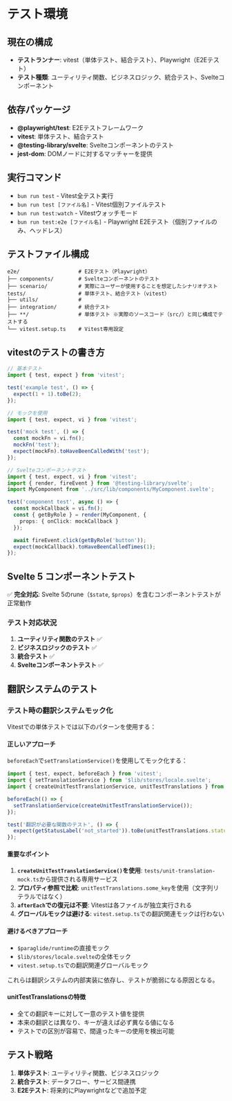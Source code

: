 # テスト環境

## 現在の構成

- **テストランナー**: vitest（単体テスト、結合テスト）、Playwright（E2Eテスト）
- **テスト種類**: ユーティリティ関数、ビジネスロジック、統合テスト、Svelteコンポーネント

## 依存パッケージ

- **@playwright/test**: E2Eテストフレームワーク
- **vitest**: 単体テスト、結合テスト
- **@testing-library/svelte**: Svelteコンポーネントのテスト
- **jest-dom**: DOMノードに対するマッチャーを提供

## 実行コマンド

- `bun run test` - Vitest全テスト実行
- `bun run test [ファイル名]` - Vitest個別ファイルテスト
- `bun run test:watch` - Vitestウォッチモード
- `bun run test:e2e [ファイル名]` - Playwright E2Eテスト（個別ファイルのみ、ヘッドレス）

## テストファイル構成

```
e2e/                   # E2Eテスト（Playwright）
├── components/        # Svelteコンポーネントのテスト
├── scenario/          # 実際にユーザーが使用することを想定したシナリオテスト
tests/                 # 単体テスト、結合テスト（vitest）
├── utils/             #
├── integration/       # 統合テスト
├── **/                # 単体テスト ※実際のソースコード（src/）と同じ構成でテストする
└── vitest.setup.ts    # Vitest専用設定
```

## vitestのテストの書き方

```typescript
// 基本テスト
import { test, expect } from 'vitest';

test('example test', () => {
  expect(1 + 1).toBe(2);
});

// モックを使用
import { test, expect, vi } from 'vitest';

test('mock test', () => {
  const mockFn = vi.fn();
  mockFn('test');
  expect(mockFn).toHaveBeenCalledWith('test');
});

// Svelteコンポーネントテスト
import { test, expect, vi } from 'vitest';
import { render, fireEvent } from '@testing-library/svelte';
import MyComponent from '../src/lib/components/MyComponent.svelte';

test('component test', async () => {
  const mockCallback = vi.fn();
  const { getByRole } = render(MyComponent, {
    props: { onClick: mockCallback }
  });

  await fireEvent.click(getByRole('button'));
  expect(mockCallback).toHaveBeenCalledTimes(1);
});
```

## Svelte 5 コンポーネントテスト

✅ **完全対応**: Svelte 5のrune（`$state`, `$props`）を含むコンポーネントテストが正常動作

### テスト対応状況

1. **ユーティリティ関数のテスト** ✅
2. **ビジネスロジックのテスト** ✅
3. **統合テスト** ✅
4. **Svelteコンポーネントテスト** ✅

## 翻訳システムのテスト

### テスト時の翻訳システムモック化

Vitestでの単体テストでは以下のパターンを使用する：

#### 正しいアプローチ

`beforeEach`で`setTranslationService()`を使用してモック化する：

```typescript
import { test, expect, beforeEach } from 'vitest';
import { setTranslationService } from '$lib/stores/locale.svelte';
import { createUnitTestTranslationService, unitTestTranslations } from '../unit-translation-mock';

beforeEach(() => {
  setTranslationService(createUnitTestTranslationService());
});

test('翻訳が必要な関数のテスト', () => {
  expect(getStatusLabel('not_started')).toBe(unitTestTranslations.status_not_started);
});
```

#### 重要なポイント

1. **`createUnitTestTranslationService()`を使用**: `tests/unit-translation-mock.ts`から提供される専用サービス
2. **プロパティ参照で比較**: `unitTestTranslations.some_key`を使用（文字列リテラルではなく）
3. **`afterEach`での復元は不要**: Vitestは各ファイルが独立実行される
4. **グローバルモックは避ける**: `vitest.setup.ts`での翻訳関連モックは行わない

#### 避けるべきアプローチ

- `$paraglide/runtime`の直接モック
- `$lib/stores/locale.svelte`の全体モック
- `vitest.setup.ts`での翻訳関連グローバルモック

これらは翻訳システムの内部実装に依存し、テストが脆弱になる原因となる。

#### unitTestTranslationsの特徴

- 全ての翻訳キーに対して一意のテスト値を提供
- 本来の翻訳とは異なり、キーが違えば必ず異なる値になる
- テストでの区別が容易で、間違ったキーの使用を検出可能

## テスト戦略

1. **単体テスト**: ユーティリティ関数、ビジネスロジック
2. **統合テスト**: データフロー、サービス間連携
3. **E2Eテスト**: 将来的にPlaywrightなどで追加予定
